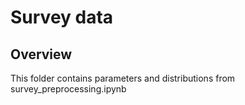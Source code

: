 # Survey data

## Overview
This folder contains parameters and distributions from survey_preprocessing.ipynb